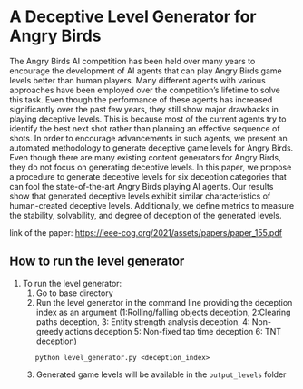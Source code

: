 # A Deceptive Level Generator for Angry Birds

The Angry Birds AI competition has been held over
many years to encourage the development of AI agents that can
play Angry Birds game levels better than human players. Many
different agents with various approaches have been employed
over the competition’s lifetime to solve this task. Even though
the performance of these agents has increased significantly over
the past few years, they still show major drawbacks in playing
deceptive levels. This is because most of the current agents
try to identify the best next shot rather than planning an
effective sequence of shots. In order to encourage advancements
in such agents, we present an automated methodology to generate
deceptive game levels for Angry Birds. Even though there are
many existing content generators for Angry Birds, they do not
focus on generating deceptive levels. In this paper, we propose a
procedure to generate deceptive levels for six deception categories
that can fool the state-of-the-art Angry Birds playing AI agents.
Our results show that generated deceptive levels exhibit similar
characteristics of human-created deceptive levels. Additionally,
we define metrics to measure the stability, solvability, and degree
of deception of the generated levels.

link of the paper: https://ieee-cog.org/2021/assets/papers/paper_155.pdf

## How to run the level generator

1. To run the level generator:<br>
    1. Go to base directory
    2. Run the level generator in the command line providing the deception index as an argument (1:Rolling/falling objects deception, 2:Clearing paths deception, 3: Entity strength analysis deception, 4: Non-greedy actions deception 5: Non-fixed tap time deception 6: TNT deception)
     ```
        python level_generator.py <deception_index>
     ```
    3. Generated game levels will be available in the ```output_levels``` folder
